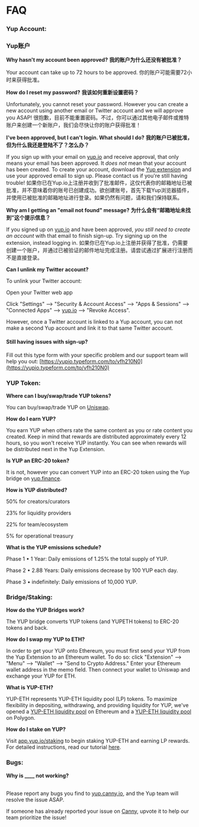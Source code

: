 # FAQ

### Yup Account:
### Yup账户

**Why hasn't my account been approved?**
**我的账户为什么还没有被批准？**

Your account can take up to 72 hours to be approved.
你的账户可能需要72小时来获得批准。

**How do I reset my password?**
**我该如何重新设置密码？**

Unfortunately, you cannot reset your password. However you can create a new account using another email or Twitter account and we will approve you ASAP!
很抱歉，目前不能重置密码。不过，你可以通过其他电子邮件或推特账户来创建一个新账户，我们会尽快让你的账户获得批准！

**I've been approved, but I can't login. What should I do?**
**我的账户已被批准，但为什么我还是登陆不了？怎么办？**

If you sign up with your email on [yup.io](http://yup.io) and receive approval, that only means your email has been approved. It _does not_ mean that your account has been created. To create your account, download the [Yup extension](https://chrome.google.com/webstore/detail/yup-the-opinion-layer-of/nhmeoaahigiljjdkoagafdccikgojjoi?hl=en) and use your approved email to sign up. Please contact us if you're still having trouble!
如果你已在Yup.io上注册并收到了批准邮件，这仅代表你的邮箱地址已被批准，并不意味着你的账号已创建成功。欲创建账号，首先下载Yup浏览器插件，并使用已被批准的邮箱地址进行登录。如果仍然有问题，请和我们保持联系。

**Why am I getting an "email not found" message?**
**为什么会有“邮箱地址未找到”这个提示信息？**

If you signed up on [yup.io](http://yup.io) and have been approved, _you still need to create an account_ with that email to finish sign-up. Try signing up on the extension, instead logging in.
如果你已在Yup.io上注册并获得了批准，仍需要创建一个账户，并通过已被验证的邮件地址完成注册。请尝试通过扩展进行注册而不是直接登录。

**Can I unlink my Twitter account?**

To unlink your Twitter account:

Open your Twitter web app

Click "Settings" --> "Security & Account Access" --> "Apps & Sessions" --> "Connected Apps" --> [yup.io](http://yup.io) --> "Revoke Access".

However, once a Twitter account is linked to a Yup account, you can not make a second Yup account and link it to that same Twitter account.

#### Still having issues with sign-up?&#x20;

Fill out this type form with your specific problem and our support team will help you out: [https://yupio.typeform.com/to/vfh210N0](https://yupio.typeform.com/to/vfh210N0) &#x20;

### YUP Token:

**Where can I buy/swap/trade YUP tokens?**

You can buy/swap/trade YUP on [Uniswap](https://app.uniswap.org/#/swap?inputCurrency=0x69bbc3f8787d573f1bbdd0a5f40c7ba0aee9bcc9\&outputCurrency=ETH).

**How do I earn YUP?**

You earn YUP when others rate the same content as you or rate content you created. Keep in mind that rewards are distributed approximately every 12 hours, so you won't receive YUP instantly. You can see when rewards will be distributed next in the Yup Extension.

**Is YUP an ERC-20 token?**

It is not, however you can convert YUP into an ERC-20 token using the Yup bridge on [yup.finance](http://yup.finance).

**How is YUP distributed?**

50% for creators/curators

23% for liquidity providers

22% for team/ecosystem

5% for operational treasury

**What is the YUP emissions schedule?**

Phase 1 • 1 Year: Daily emissions of 1.25% the total supply of YUP.

Phase 2 • 2.88 Years: Daily emissions decrease by 100 YUP each day.

Phase 3 • indefinitely: Daily emissions of 10,000 YUP.

### Bridge/Staking:

**How do the YUP Bridges work?**

The YUP bridge converts YUP tokens (and YUPETH tokens) to ERC-20 tokens and back.

**How do I swap my YUP to ETH?**

In order to get your YUP onto Ethereum, you must first send your YUP from the Yup Extension to an Ethereum wallet. To do so: click "Extension" --> "Menu" --> "Wallet" --> "Send to Crypto Address." Enter your Ethereum wallet address in the memo field. Then connect your wallet to Uniswap and exchange your YUP for ETH.

**What is YUP-ETH?**

YUP-ETH represents YUP-ETH liquidity pool (LP) tokens. To maximize flexibility in depositing, withdrawing, and providing liquidity for YUP, we've opened a [YUP-ETH liquidity pool](https://app.uniswap.org/#/add/v2/0x69bbc3f8787d573f1bbdd0a5f40c7ba0aee9bcc9/ETH) on Ethereum and a [YUP-ETH liquidity pool](https://quickswap.exchange/#/add/0x7ceB23fD6bC0adD59E62ac25578270cFf1b9f619/0x086373fad3447F7F86252fb59d56107e9E0FaaFa) on Polygon.

**How do I stake on YUP?**

Visit [app.yup.io/staking](http://app.yup.io/staking) to begin staking YUP-ETH and earning LP rewards. For detailed instructions, read our tutorial [here](https://yup.mirror.xyz/Z1X3B8d3abDGkAO\_pQp89rg4MV7wpcLjDY1P47j2B1c).

### Bugs:

**Why is \_\_\_\_ not working?**&#x20;

\
Please report any bugs you find to [yup.canny.io](http://yup.canny.io), and the Yup team will resolve the issue ASAP.

If someone has already reported your issue on [Canny](https://yup.canny.io), upvote it to help our team prioritize the issue!

###
